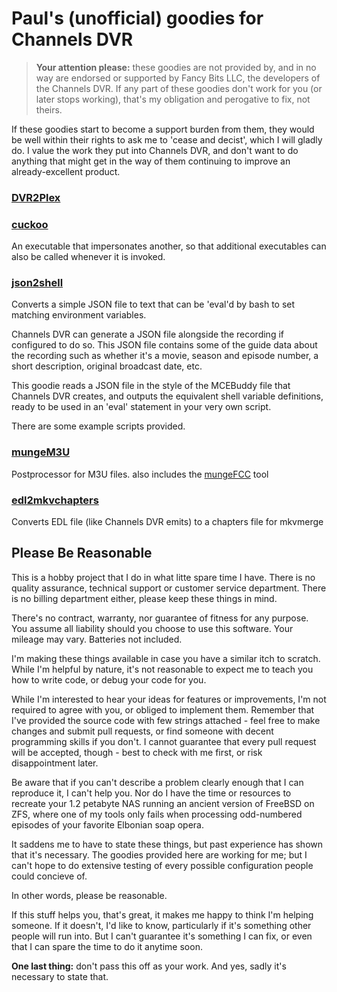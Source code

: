 # Paul's (unofficial) goodies for Channels DVR

 > **Your attention please:** these goodies are not provided by, and in no way are endorsed or supported by Fancy Bits LLC,
 > the developers of the Channels DVR. If any part of these goodies don't work for you (or later stops working), that's
 > my obligation and perogative to fix, not theirs.

If these goodies start to become a support burden from them, they would be well within their rights to ask me to 'cease and decist',
which I will gladly do. I value the work they put into Channels DVR, and don't want to do anything that might get in the way of them
continuing to improve an already-excellent product.

### [DVR2Plex](https://channels-dvr-goodies.github.io/DVR2Plex)

### [cuckoo](https://channels-dvr-goodies.github.io/cuckoo)

An executable that impersonates another, so that additional executables can also be called whenever it is invoked.

### [json2shell](https://channels-dvr-goodies.github.io/DVR2Plex)

Converts a simple JSON file to text that can be 'eval'd by bash to set matching environment variables.

Channels DVR can generate a JSON file alongside the recording if configured to do so. This JSON file contains
some of the guide data about the recording such as whether it's a movie, season and episode number, a short
description, original broadcast date, etc.

This goodie reads a JSON file in the style of the MCEBuddy file that Channels DVR creates, and outputs the
equivalent shell variable definitions, ready to be used in an 'eval' statement in your very own script.

There are some example scripts provided.

### [mungeM3U](https://channels-dvr-goodies.github.io/mungeM3U)

Postprocessor for M3U files. also includes the [mungeFCC](https://channels-dvr-goodies.github.io/mungeFCC) tool

### [edl2mkvchapters](https://channels-dvr-goodies.github.io/edl2mkvchapters)

Converts EDL file (like Channels DVR emits) to a chapters file for mkvmerge


## Please Be Reasonable

This is a hobby project that I do in what litte spare time I have. There is no quality assurance, technical support or customer
service department. There is no billing department either, please keep these things in mind.

There's no contract, warranty, nor guarantee of fitness for any purpose. You assume all liability should you choose to use this
software. Your mileage may vary. Batteries not included.

I'm making these things available in case you have a similar itch to scratch. While I'm helpful by nature, it's not reasonable to
expect me to teach you how to write code, or debug your code for you.

While I'm interested to hear your ideas for features or improvements, I'm not required to agree with you, or obliged to implement
them. Remember that I've provided the source code with few strings attached - feel free to make changes and submit pull requests,
or find someone with decent programming skills if you don't. I cannot guarantee that every pull request will be accepted, though -
best to check with me first, or risk disappointment later.

Be aware that if you can't describe a problem clearly enough that I can reproduce it, I can't help you. Nor do I have the time or
resources to recreate your 1.2 petabyte NAS running an ancient version of FreeBSD on ZFS, where one of my tools only fails when
processing odd-numbered episodes of your favorite Elbonian soap opera.

It saddens me to have to state these things, but past experience has shown that it's necessary. The goodies provided here are
working for me; but I can't hope to do extensive testing of every possible configuration people could concieve of.

In other words, please be reasonable.

If this stuff helps you, that's great, it makes me happy to think I'm helping someone. If it doesn't, I'd like to know,
particularly if it's something other people will run into. But I can't guarantee it's something I can fix, or even that
I can spare the time to do it anytime soon. 

**One last thing:** don't pass this off as your work. And yes, sadly it's necessary to state that.
